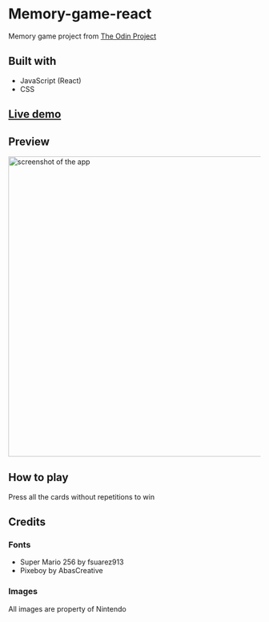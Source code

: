 # Memory-game-react

Memory game project from [The Odin Project](https://www.theodinproject.com)


##  Built with

- JavaScript (React)
- CSS

## [Live demo](https://moromichele.github.io/memory-game-react/)

## Preview
<img src="https://user-images.githubusercontent.com/88046591/186758917-ab3533cd-27e4-44a5-820d-be4fb651af81.png" width="600" alt="screenshot of the app"/>

##  How to play
Press all the cards without repetitions to win

## Credits

### Fonts

- Super Mario 256 by fsuarez913
- Pixeboy by AbasCreative

### Images

All images are property of Nintendo

